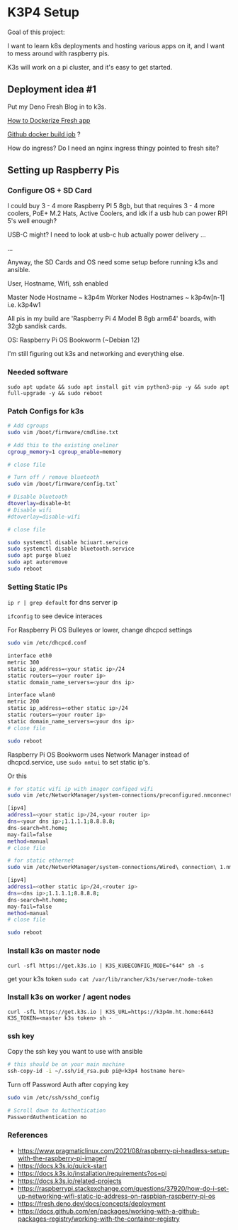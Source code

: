 # K3P4 Setup

Goal of this project:

I want to learn k8s deployments and hosting various apps on it, and I want to mess around with raspberry pis.

K3s will work on a pi cluster, and it's easy to get started.

## Deployment idea #1

Put my Deno Fresh Blog in to k3s.

[How to Dockerize Fresh app](https://fresh.deno.dev/docs/concepts/deployment)

[Github docker build job](https://docs.github.com/en/packages/working-with-a-github-packages-registry/working-with-the-container-registry) ?

How do ingress? Do I need an nginx ingress thingy pointed to fresh site?

## Setting up Raspberry Pis

### Configure OS + SD Card

I could buy 3 - 4 more Raspberry PI 5 8gb, but that requires 3 - 4 more coolers, PoE+ M.2 Hats, Active Coolers, and idk if a usb hub can power RPI 5's well enough?

USB-C might? I need to look at usb-c hub actually power delivery ...

...

Anyway, the SD Cards and OS need some setup before running k3s and ansible.

User, Hostname, Wifi, ssh enabled

Master Node Hostname ~ k3p4m
Worker Nodes Hostnames ~ k3p4w[n-1] i.e. k3p4w1

All pis in my build are 'Raspberry Pi 4 Model B 8gb arm64' boards, with 32gb sandisk cards.

OS: Raspberry Pi OS Bookworm (~Debian 12)

I'm still figuring out k3s and networking and everything else.

### Needed software

`sudo apt update && sudo apt install git vim python3-pip -y && sudo apt full-upgrade -y && sudo reboot`

### Patch Configs for k3s

```sh
# Add cgroups
sudo vim /boot/firmware/cmdline.txt

# Add this to the existing oneliner
cgroup_memory=1 cgroup_enable=memory

# close file

# Turn off / remove bluetooth
sudo vim /boot/firmware/config.txt`

# Disable bluetooth
dtoverlay=disable-bt
# Disable wifi
#dtoverlay=disable-wifi

# close file

sudo systemctl disable hciuart.service
sudo systemctl disable bluetooth.service
sudo apt purge bluez
sudo apt autoremove
sudo reboot
```

### Setting Static IPs

`ip r | grep default` for dns server ip

`ifconfig` to see device interaces

For Raspberry Pi OS Bulleyes or lower, change dhcpcd settings

```sh
sudo vim /etc/dhcpcd.conf

interface eth0
metric 300
static ip_address=<your static ip>/24
static routers=<your router ip>
static domain_name_servers=<your dns ip>

interface wlan0
metric 200
static ip_address=<other static ip>/24
static routers=<your router ip>
static domain_name_servers=<your dns ip>
# close file

sudo reboot
```

Raspberry Pi OS Bookworm uses Network Manager instead of dhcpcd.service, use `sudo nmtui` to set static ip's.

Or this

```sh
# for static wifi ip with imager configed wifi
sudo vim /etc/NetworkManager/system-connections/preconfigured.nmconnection

[ipv4]
address1=<your static ip>/24,<your router ip>
dns=<your dns ip>;1.1.1.1;8.8.8.8;
dns-search=ht.home;
may-fail=false
method=manual
# close file

# for static ethernet
sudo vim /etc/NetworkManager/system-connections/Wired\ connection\ 1.nmconnection

[ipv4]
address1=<other static ip>/24,<router ip>
dns=<dns ip>;1.1.1.1;8.8.8.8;
dns-search=ht.home;
may-fail=false
method=manual
# close file

sudo reboot
```

### Install k3s on master node

`curl -sfl https://get.k3s.io | K3S_KUBECONFIG_MODE="644" sh -s`

get your k3s token `sudo cat /var/lib/rancher/k3s/server/node-token`

### Install k3s on worker / agent nodes

`curl -sfL https://get.k3s.io | K3S_URL=https://k3p4m.ht.home:6443 K3S_TOKEN=<master k3s token> sh -`

### ssh key

Copy the ssh key you want to use with ansible

```sh
# this should be on your main machine
ssh-copy-id -i ~/.ssh/id_rsa.pub pi@<k3p4 hostname here>
```

Turn off Password Auth after copying key

```sh
sudo vim /etc/ssh/sshd_config

# Scroll down to Authentication
PasswordAuthentication no
```

### References

- <https://www.pragmaticlinux.com/2021/08/raspberry-pi-headless-setup-with-the-raspberry-pi-imager/>
- <https://docs.k3s.io/quick-start>
- <https://docs.k3s.io/installation/requirements?os=pi>
- <https://docs.k3s.io/related-projects>
- <https://raspberrypi.stackexchange.com/questions/37920/how-do-i-set-up-networking-wifi-static-ip-address-on-raspbian-raspberry-pi-os>
- <https://fresh.deno.dev/docs/concepts/deployment>
- <https://docs.github.com/en/packages/working-with-a-github-packages-registry/working-with-the-container-registry>
